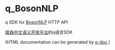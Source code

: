 # q_BosonNLP

q SDK for [BosonNLP](http://bosonnlp.com/) HTTP API

[玻森中文语义开放平台](http://bosonnlp.com/)的q语言SDK

(HTML documentation can be generated by [q-doc](https://github.com/FlyingOE/q-doc).)
